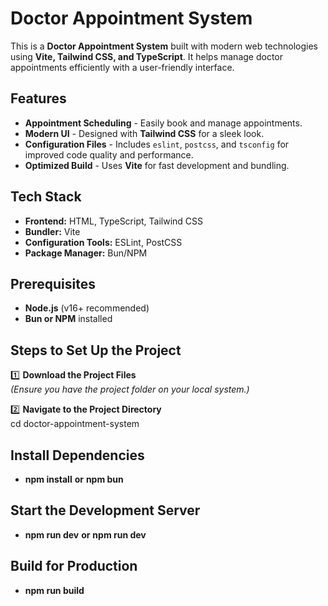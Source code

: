 # Doctor Appointment System

This is a **Doctor Appointment System** built with modern web technologies using **Vite, Tailwind CSS, and TypeScript**. It helps manage doctor appointments efficiently with a user-friendly interface.

## Features
- **Appointment Scheduling** - Easily book and manage appointments.
- **Modern UI** - Designed with **Tailwind CSS** for a sleek look.
- **Configuration Files** - Includes `eslint`, `postcss`, and `tsconfig` for improved code quality and performance.
- **Optimized Build** - Uses **Vite** for fast development and bundling.
##  Tech Stack
- **Frontend:** HTML, TypeScript, Tailwind CSS
- **Bundler:** Vite
- **Configuration Tools:** ESLint, PostCSS
- **Package Manager:** Bun/NPM

 ## Prerequisites
- **Node.js** (v16+ recommended)  
- **Bun or NPM** installed  
  
 ## Steps to Set Up the Project
1️⃣ **Download the Project Files**  
   *(Ensure you have the project folder on your local system.)*

2️⃣ **Navigate to the Project Directory**  
   cd doctor-appointment-system
   
 ## Install Dependencies
 - **npm install**
 **or**
 **npm bun**

 ## Start the Development Server
 - **npm run dev**
 **or**
 **npm run dev**

 ## Build for Production
 - **npm run build**

 

